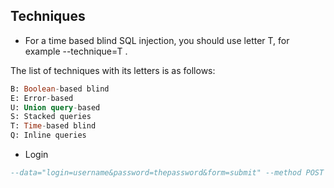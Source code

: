 ## Techniques

- For a time based blind SQL injection, you should use letter T, for example --technique=T .

The list of techniques with its letters is as follows:

```sql
B: Boolean-based blind
E: Error-based
U: Union query-based
S: Stacked queries
T: Time-based blind
Q: Inline queries
```
- Login

```sql
--data="login=username&password=thepassword&form=submit" --method POST --dbs 
```
